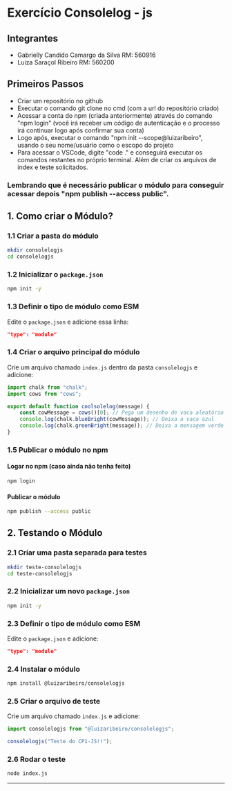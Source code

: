 # Exercício Consolelog - js

## Integrantes
- Gabrielly Candido Camargo da Silva RM: 560916
- Luiza Saraçol Ribeiro RM: 560200

## Primeiros Passos

- Criar um repositório no github
- Executar o comando git clone no cmd (com a url do repositório criado)
- Acessar a conta do npm (criada anteriormente) através do comando "npm login" (você irá receber um código de autenticação e o processo irá continuar logo após confirmar sua conta)
- Logo após, executar o comando "npm init --scope@luizaribeiro", usando o seu nome/usuário como o escopo do projeto
- Para acessar o VSCode, digite "code ." e conseguirá executar os comandos restantes no próprio terminal. Além de criar os arquivos de index e teste solicitados.

### Lembrando que é necessário publicar o módulo para conseguir acessar depois "npm publish --access public".

## 1. Como criar o Módulo?

### 1.1 Criar a pasta do módulo
```sh
mkdir consolelogjs
cd consolelogjs
```

### 1.2 Inicializar o `package.json`
```sh
npm init -y
```

### 1.3 Definir o tipo de módulo como ESM 
Edite o `package.json` e adicione essa linha:
```json
"type": "module"
```

### 1.4 Criar o arquivo principal do módulo
Crie um arquivo chamado `index.js` dentro da pasta `consolelogjs` e adicione:
```js
import chalk from "chalk";
import cows from "cows";

export default function coolsolelog(message) {
    const cowMessage = cows()[0]; // Pega um desenho de vaca aleatório
    console.log(chalk.blueBright(cowMessage)); // Deixa a vaca azul
    console.log(chalk.greenBright(message)); // Deixa a mensagem verde
}
```

### 1.5 Publicar o módulo no npm

#### Logar no npm (caso ainda não tenha feito)
```sh
npm login
```

#### Publicar o módulo
```sh
npm publish --access public
```

## 2. Testando o Módulo

### 2.1 Criar uma pasta separada para testes
```sh
mkdir teste-consolelogjs
cd teste-consolelogjs
```

### 2.2 Inicializar um novo `package.json`
```sh
npm init -y
```

### 2.3 Definir o tipo de módulo como ESM
Edite o `package.json` e adicione:
```json
"type": "module"
```

### 2.4 Instalar o módulo
```sh
npm install @luizaribeiro/consolelogjs
```

### 2.5 Criar o arquivo de teste
Crie um arquivo chamado `index.js` e adicione:
```js
import consolelogjs from "@luizaribeiro/consolelogjs";

consolelogjs("Teste do CP1-JS!!");
```

### 2.6 Rodar o teste
```sh
node index.js
```

---


